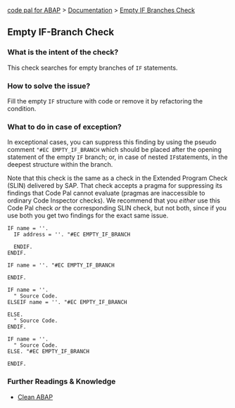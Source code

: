 [code pal for ABAP](../../README.md) > [Documentation](../check_documentation.md) > [Empty IF Branches Check](empty-if-branches.md)

## Empty IF-Branch Check

### What is the intent of the check?

This check searches for empty branches of `IF` statements.

### How to solve the issue?

Fill the empty `IF` structure with code or remove it by refactoring the condition.

### What to do in case of exception?

In exceptional cases, you can suppress this finding by using the pseudo comment `"#EC EMPTY_IF_BRANCH` which should be placed after the opening statement of the empty `IF` branch; or, in case of nested `IF`statements, in the deepest structure within the branch.

Note that this check is the same as a check in the Extended Program Check (SLIN) delivered by SAP. That check accepts a pragma for suppressing its findings that Code Pal cannot evaluate (pragmas are inaccessible to ordinary Code Inspector checks). We recommend that you *either* use this Code Pal check *or* the corresponding  SLIN check, but not both, since if you use both you get two findings for the exact same issue.


```abap
IF name = ''.
  IF address = ''. "#EC EMPTY_IF_BRANCH

  ENDIF.
ENDIF.

IF name = ''. "#EC EMPTY_IF_BRANCH

ENDIF.

IF name = ''.
  " Source Code.
ELSEIF name = ''. "#EC EMPTY_IF_BRANCH

ELSE.
  " Source Code.
ENDIF.

IF name = ''.
  " Source Code.
ELSE. "#EC EMPTY_IF_BRANCH

ENDIF.
```

### Further Readings & Knowledge

* [Clean ABAP](https://github.com/SAP/styleguides/blob/main/clean-abap/CleanABAP.md#no-empty-if-branches)
